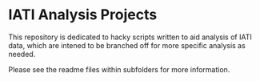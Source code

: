 # IATI Analysis Projects

This repository is dedicated to hacky scripts written to aid analysis of IATI data, which are intened to be branched off for more specific analysis as needed.

Please see the readme files within subfolders for more information.
